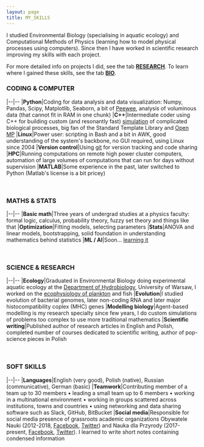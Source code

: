 ```yaml
---
layout: page
title: MY_SKILLS
---
```


I studied Environmental Biology (specialising in aquatic ecology) and Computational Methods of Physics (learning how to model physical processes using computers). Since then I have worked in scientific research improving my skills with each project.

For more detailed info on projects I did, see the tab [**RESEARCH**](/3_RESEARCH). To learn where I gained these skills, see the tab [**BIO**](/1_BIO).

### CODING & COMPUTER

|--|--
|**Python**|Coding for data analysis and data visualization: Numpy, Pandas, Scipy, Matplotlib, Seaborn, a bit of [Peewee](http://docs.peewee-orm.com/en/latest/), analysis of voluminous data (that cannot fit in RAM in one chunk)
|**C++**|Intermediate coder using C++ for building custom (and resonantly fast) [simulation](https://github.com/pbentkowski/MHC_Evolution) of complicated biological processes, big fan of the Standard Template Library and [Open MP](https://github.com/pbentkowski/Random-Numbers-and-Multithreading-in-C-11)
|**Linux**|Power user: scripting in Bash and a bit in AWK, good understanding of the system's backbone, no GUI required, using Linux since 2004
|**Version control**|Using [git](https://bentkowski.net/repos.html) for version tracking and code sharing
|**HPC**|Running computations on remote high power cluster computers, automation of large volumes of computations that can run for days without supervision
|**MATLAB**|Some experience in the past, later switched to Python (Matlab's license is a bit pricey)

&nbsp;

### MATHS & STATS

|--|--
|**Basic&nbsp;math**|Three years of undergrad studies at a physics faculty: formal logic, calculus, probability theory, fuzzy set theory and things like that
|**Optimization**|Fitting models, selecting parameters
|**Stats**|ANOVA and linear models, bootstrapping, solid foundation in understanding mathematics behind statistics
|**ML&nbsp;/&nbsp;AI**|Soon... [learning it](https://www.packtpub.com/big-data-and-business-intelligence/python-machine-learning-second-edition)

&nbsp;

### SCIENCE & RESEARCH

|--|--
|**Ecology**|Graduated in Environmental Biology doing experimental aquatic ecology at the [Department of Hydrobiology](http://www.hydro.biol.uw.edu.pl/en), University of Warsaw, I worked on the [ecophysiology of plankton](https://www.researchgate.net/publication/226083801_Role_of_melatonin_in_the_control_of_depth_distribution_of_Daphnia_magna) and fish
|**Evolution**|I studied evolution of bacterial genomes, later non-coding RNA and later major histocompatibility coplex (MHC) genes
|**Modelling biology**|Agent-based modelling is my research specialty since few years, I do custom simulations of problems too complex to use more traditional mathematics
|**Scientific writing**|Published author of research articles in English and Polish, completed number of courses dedicated to scientific writing, author of pop-science pieces in Polish

&nbsp;

### SOFT SKILLS

|--|--
|**Languages**|English (very good), Polish (native), Russian (communicative), German (basic)
|**Teamwork**|Contributing member of a team up to 30 members • leading a small team up to 6 members • working in a multinational environment • working in groups scattered across institutions, towns and countries • using networking and data sharing software such as Slack, GitHub, BitBucket
|**Social&nbsp;media**|Responsible for social media presence of grassroots academic organizations Obywatele Nauki (2012-2018, [Facebook](https://www.facebook.com/obywatelenauki/), [Twitter](https://twitter.com/obywatelenauki)) and Nauka dla Przyrody (2017-present, [Facebook](https://www.facebook.com/wierzewbialowieze/), [Twitter](https://twitter.com/naukaprzyrody)). I learned to write short notes containing condensed information
